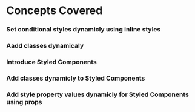# Concepts Covered

### Set conditional styles dynamicly using inline styles

### Aadd classes dynamicaly

### Introduce Styled Components

### Add classes dynamicly to Styled Components

### Add style property values dynamicly for Styled Components using props